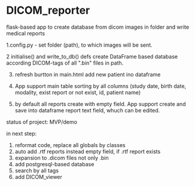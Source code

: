 # DICOM_reporter
flask-based app to create database from dicom images in folder and write medical reports


1.config.py - set folder (path), to which images will be sent.

2 initialise() and write_to_db() defs create DataFrame based database according DICOM-tags of all ".bin" files in path.

3. refresh burtton in main.html add new patient ino dataframe

4. App support main table sorting by all columns (study date, birth date, modality, exist report or not exist, id, patient name)

5. by default all reports create with empty field. App support create and save into dataframe report text field, whuch can be edited.

status of project: MVP/demo

in next step:
1. reformat code, replace all globals by classes
2. auto add .rtf reports instead empty field, if .rtf report exists
3. expansion to .dicom files not only .bin
4. add postgresql-based database
5. search by all tags
6. add DICOM_viewer
